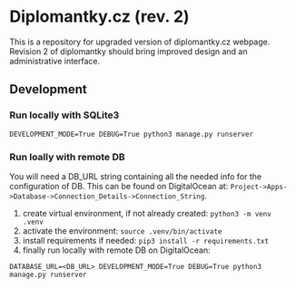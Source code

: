# Diplomantky.cz (rev. 2)
This is a repository for upgraded version of diplomantky.cz webpage.
Revision 2 of diplomantky should bring improved design and an administrative interface.

## Development

### Run locally with SQLite3
```
DEVELOPMENT_MODE=True DEBUG=True python3 manage.py runserver
```

### Run loally with remote DB
You will need a DB_URL string containing all the needed info for the configuration of DB.
This can be found on DigitalOcean at: `Project->Apps->Database->Connection_Details->Connection_String`.

1. create virtual environment, if not already created: `python3 -m venv .venv`
2. activate the environment: `source .venv/bin/activate`
3. install requirements if needed: `pip3 install -r requirements.txt`
4. finally run locally with remote DB on DigitalOcean:
```
DATABASE_URL=<DB_URL> DEVELOPMENT_MODE=True DEBUG=True python3 manage.py runserver
```


